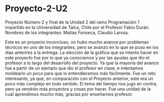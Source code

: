 # Proyecto-2-U2
Proyecto Número 2 y final de la Unidad 2 del ramo Programación 1 impartido en la Universidad de Talca, Chile por el Profesor Fabio Durán.
Nombres de los integrantes: Matías Fonseca, Claudio Larosa.

Este es un proyecto inconcluso, no hubo mucho avance por problemas técnicos en uno de los integrantes, pero se avanzo en lo que se puso en los días anterires a la entrega.
La elección de la gráfica que se intento hacer en este proyecto fue por lo que ya conociamos y por las ayudas que dio el profesor a lo largo del desarrollo del proyecto.
Ya que la mayoría del avance fue a partir de un ejemplo que dio el profesor en clase, e intentamos moldearlo un poco para que lo entendieramos más fácilmente.
Fue un reto interesante, ya que, en comparación con el Proyecto anterior, este era un poco más complejo en todo sentido.
El tema del tiempo nos jugo en contra, pero ya vendrán más proyectos y cosas por hacer.
Fue una unidad de la cuál aprendimos mucho más, gracias por enseñarnos profesor.
